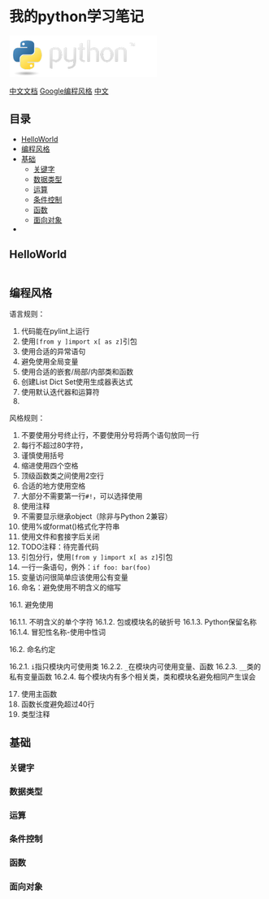 # 我的python学习笔记
[![image](note/image/python-logo.png)](https://www.python.org/)

[中文文档](https://docs.python.org/zh-cn/3/) [Google编程风格](https://google.github.io/styleguide/pyguide.html) [中文](GooglePythonStyleGuide.md)

## 目录
- [HelloWorld](#HelloWorld)
- [编程风格](#编程风格)
- [基础](#基础)
  * [关键字](#关键字)
  * [数据类型](#数据类型)
  * [运算](#运算)
  * [条件控制](#条件控制)
  * [函数](#函数)
  * [面向对象](#面向对象)
- [](#)

## HelloWorld
```Python

```


## 编程风格
语言规则：
1. 代码能在pylint上运行
2. 使用`[from y ]import x[ as z]`引包
3. 使用合适的异常语句
4. 避免使用全局变量
5. 使用合适的嵌套/局部/内部类和函数
6. 创建List Dict Set使用生成器表达式
7. 使用默认迭代器和运算符
8. 
风格规则：
1. 不要使用分号终止行，不要使用分号将两个语句放同一行
2. 每行不超过80字符，
3. 谨慎使用括号
4. 缩进使用四个空格
5. 顶级函数类之间使用2空行
6. 合适的地方使用空格
7. 大部分不需要第一行`#!`，可以选择使用
8. 使用注释
9. 不需要显示继承object（除非与Python 2兼容）
10. 使用%或format()格式化字符串
11. 使用文件和套接字后关闭
12. TODO注释：待完善代码
13. 引包分行，使用`[from y ]import x[ as z]`引包
14. 一行一条语句，例外：`if foo: bar(foo)`
15. 变量访问很简单应该使用公有变量
16. 命名：避免使用不明含义的缩写

16.1. 避免使用

16.1.1. 不明含义的单个字符
16.1.2. 包或模块名的破折号
16.1.3. Python保留名称
16.1.4. 冒犯性名称-使用中性词

16.2. 命名约定

16.2.1. `i`指只模块内可使用类
16.2.2. `_`在模块内可使用变量、函数
16.2.3. `__`类的私有变量函数
16.2.4. 每个模块内有多个相关类，类和模块名避免相同产生误会

17. 使用主函数
18. 函数长度避免超过40行
19. 类型注释
## 基础
### 关键字
### 数据类型
### 运算
### 条件控制
### 函数
### 面向对象

## 
## 
## 
